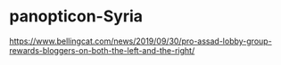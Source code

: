 # panopticon-Syria

https://www.bellingcat.com/news/2019/09/30/pro-assad-lobby-group-rewards-bloggers-on-both-the-left-and-the-right/
